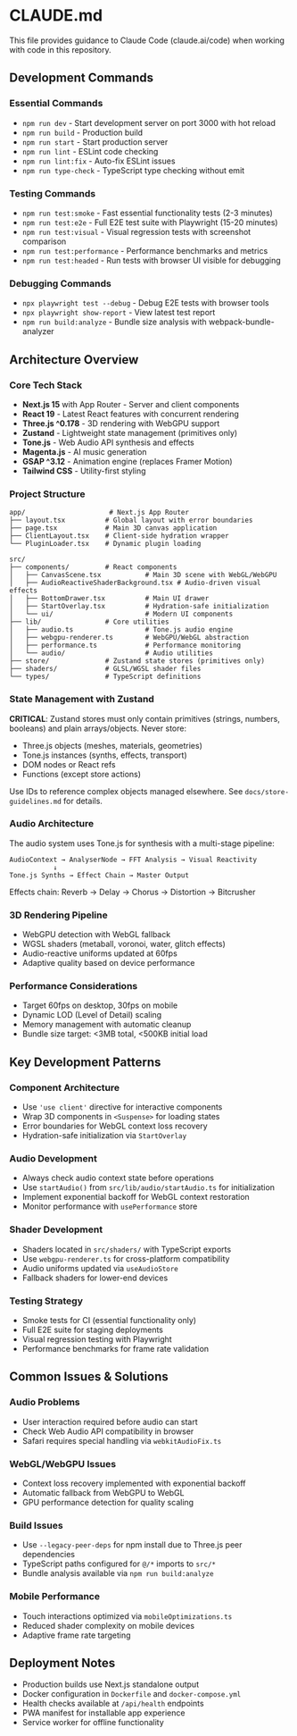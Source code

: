 # CLAUDE.md

This file provides guidance to Claude Code (claude.ai/code) when working with code in this repository.

## Development Commands

### Essential Commands
- `npm run dev` - Start development server on port 3000 with hot reload
- `npm run build` - Production build 
- `npm run start` - Start production server
- `npm run lint` - ESLint code checking
- `npm run lint:fix` - Auto-fix ESLint issues
- `npm run type-check` - TypeScript type checking without emit

### Testing Commands  
- `npm run test:smoke` - Fast essential functionality tests (2-3 minutes)
- `npm run test:e2e` - Full E2E test suite with Playwright (15-20 minutes)
- `npm run test:visual` - Visual regression tests with screenshot comparison
- `npm run test:performance` - Performance benchmarks and metrics
- `npm run test:headed` - Run tests with browser UI visible for debugging

### Debugging Commands
- `npx playwright test --debug` - Debug E2E tests with browser tools
- `npx playwright show-report` - View latest test report
- `npm run build:analyze` - Bundle size analysis with webpack-bundle-analyzer

## Architecture Overview

### Core Tech Stack
- **Next.js 15** with App Router - Server and client components
- **React 19** - Latest React features with concurrent rendering  
- **Three.js ^0.178** - 3D rendering with WebGPU support
- **Zustand** - Lightweight state management (primitives only)
- **Tone.js** - Web Audio API synthesis and effects
- **Magenta.js** - AI music generation
- **GSAP ^3.12** - Animation engine (replaces Framer Motion)
- **Tailwind CSS** - Utility-first styling

### Project Structure
```
app/                     # Next.js App Router
├── layout.tsx          # Global layout with error boundaries
├── page.tsx            # Main 3D canvas application
├── ClientLayout.tsx    # Client-side hydration wrapper
└── PluginLoader.tsx    # Dynamic plugin loading

src/
├── components/         # React components
│   ├── CanvasScene.tsx           # Main 3D scene with WebGL/WebGPU
│   ├── AudioReactiveShaderBackground.tsx # Audio-driven visual effects
│   ├── BottomDrawer.tsx          # Main UI drawer
│   ├── StartOverlay.tsx          # Hydration-safe initialization
│   └── ui/                       # Modern UI components
├── lib/                # Core utilities
│   ├── audio.ts                  # Tone.js audio engine
│   ├── webgpu-renderer.ts        # WebGPU/WebGL abstraction
│   ├── performance.ts            # Performance monitoring
│   └── audio/                    # Audio utilities
├── store/              # Zustand state stores (primitives only)
├── shaders/            # GLSL/WGSL shader files
└── types/              # TypeScript definitions
```

### State Management with Zustand

**CRITICAL**: Zustand stores must only contain primitives (strings, numbers, booleans) and plain arrays/objects. Never store:
- Three.js objects (meshes, materials, geometries)
- Tone.js instances (synths, effects, transport)
- DOM nodes or React refs
- Functions (except store actions)

Use IDs to reference complex objects managed elsewhere. See `docs/store-guidelines.md` for details.

### Audio Architecture
The audio system uses Tone.js for synthesis with a multi-stage pipeline:
```
AudioContext → AnalyserNode → FFT Analysis → Visual Reactivity
           ↓
Tone.js Synths → Effect Chain → Master Output
```

Effects chain: Reverb → Delay → Chorus → Distortion → Bitcrusher

### 3D Rendering Pipeline
- WebGPU detection with WebGL fallback
- WGSL shaders (metaball, voronoi, water, glitch effects)
- Audio-reactive uniforms updated at 60fps
- Adaptive quality based on device performance

### Performance Considerations
- Target 60fps on desktop, 30fps on mobile
- Dynamic LOD (Level of Detail) scaling
- Memory management with automatic cleanup
- Bundle size target: <3MB total, <500KB initial load

## Key Development Patterns

### Component Architecture
- Use `'use client'` directive for interactive components
- Wrap 3D components in `<Suspense>` for loading states
- Error boundaries for WebGL context loss recovery
- Hydration-safe initialization via `StartOverlay`

### Audio Development
- Always check audio context state before operations
- Use `startAudio()` from `src/lib/audio/startAudio.ts` for initialization
- Implement exponential backoff for WebGL context restoration
- Monitor performance with `usePerformance` store

### Shader Development
- Shaders located in `src/shaders/` with TypeScript exports
- Use `webgpu-renderer.ts` for cross-platform compatibility
- Audio uniforms updated via `useAudioStore`
- Fallback shaders for lower-end devices

### Testing Strategy
- Smoke tests for CI (essential functionality only)
- Full E2E suite for staging deployments
- Visual regression testing with Playwright
- Performance benchmarks for frame rate validation

## Common Issues & Solutions

### Audio Problems
- User interaction required before audio can start
- Check Web Audio API compatibility in browser
- Safari requires special handling via `webkitAudioFix.ts`

### WebGL/WebGPU Issues  
- Context loss recovery implemented with exponential backoff
- Automatic fallback from WebGPU to WebGL
- GPU performance detection for quality scaling

### Build Issues
- Use `--legacy-peer-deps` for npm install due to Three.js peer dependencies
- TypeScript paths configured for `@/*` imports to `src/*`
- Bundle analysis available via `npm run build:analyze`

### Mobile Performance
- Touch interactions optimized via `mobileOptimizations.ts`
- Reduced shader complexity on mobile devices
- Adaptive frame rate targeting

## Deployment Notes

- Production builds use Next.js standalone output
- Docker configuration in `Dockerfile` and `docker-compose.yml`
- Health checks available at `/api/health` endpoints
- PWA manifest for installable app experience
- Service worker for offline functionality